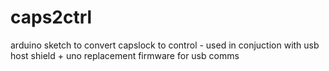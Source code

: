 # caps2ctrl
arduino sketch to convert capslock to control - used in conjuction with usb host shield + uno replacement firmware for usb comms
